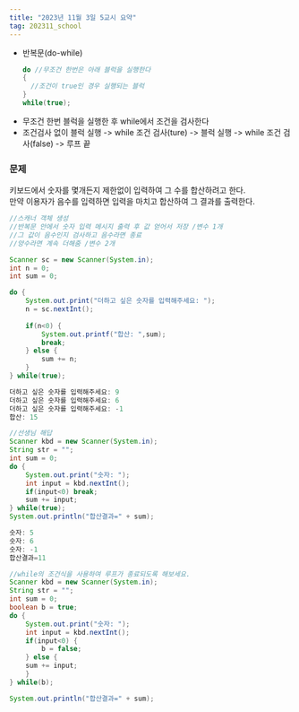 ```yaml
---
title: "2023년 11월 3일 5교시 요약"
tag: 202311_school
---
```

- 반복문(do-while)
  ```java
  do //무조건 한번은 아래 블럭을 실행한다
  {
    //조건이 true인 경우 실행되는 블럭
  }
  while(true);
  ```
- 무조건 한번 블럭을 실행한 후 while에서 조건을 검사한다
- 조건검사 없이 블럭 실행 -> while 조건 검사(ture) -> 블럭 실행 -> while 조건 검사(false) -> 루프 끝

### 문제
키보드에서 숫자를 몇개든지 제한없이 입력하여 그 수를 합산하려고 한다.<br>
만약 이용자가 음수를 입력하면 입력을 마치고 합산하여 그 결과를 출력한다.
```java
//스캐너 객체 생성
//반복문 안에서 숫자 입력 메시지 출력 후 값 얻어서 저장 /변수 1개
//그 값이 음수인지 검사하고 음수라면 종료
//양수라면 계속 더해줌 /변수 2개

Scanner sc = new Scanner(System.in);
int n = 0;
int sum = 0;

do {
    System.out.print("더하고 싶은 숫자를 입력해주세요: ");
    n = sc.nextInt();
    
    if(n<0) {
        System.out.printf("합산: ",sum);
        break;
    } else {
        sum += n;
    }
} while(true);
```
```java
더하고 싶은 숫자를 입력해주세요: 9
더하고 싶은 숫자를 입력해주세요: 6
더하고 싶은 숫자를 입력해주세요: -1
합산: 15
```
```java
//선생님 해답
Scanner kbd = new Scanner(System.in);
String str = "";
int sum = 0;
do {
    System.out.print("숫자: ");
    int input = kbd.nextInt();
    if(input<0) break;
    sum += input;
} while(true);
System.out.println("합산결과=" + sum);
```
```java
숫자: 5
숫자: 6
숫자: -1
합산결과=11
```
```java
//while의 조건식을 사용하여 루프가 종료되도록 해보세요.
Scanner kbd = new Scanner(System.in);
String str = "";
int sum = 0;
boolean b = true;
do {
    System.out.print("숫자: ");
    int input = kbd.nextInt();
    if(input<0) {
        b = false;
    } else {
    sum += input;
    }
} while(b);

System.out.println("합산결과=" + sum);
```